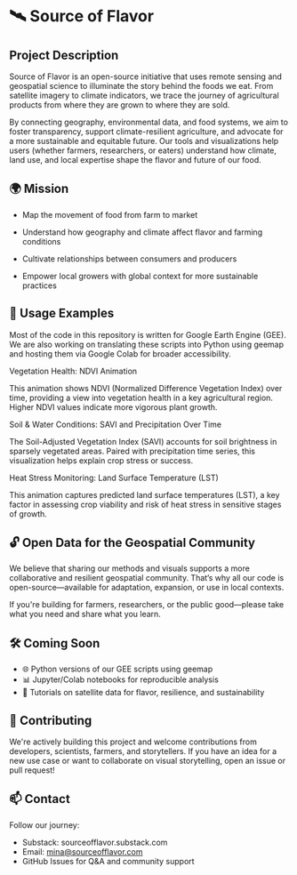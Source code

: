 # 🛰️ Source of Flavor
## Project Description
Source of Flavor is an open-source initiative that uses remote sensing and geospatial science to illuminate the story behind the foods we eat. From satellite imagery to climate indicators, we trace the journey of agricultural products from where they are grown to where they are sold.

By connecting geography, environmental data, and food systems, we aim to foster transparency, support climate-resilient agriculture, and advocate for a more sustainable and equitable future. Our tools and visualizations help users (whether farmers, researchers, or eaters) understand how climate, land use, and local expertise shape the flavor and future of our food.

## 🌍 Mission
* Map the movement of food from farm to market

* Understand how geography and climate affect flavor and farming conditions

* Cultivate relationships between consumers and producers

* Empower local growers with global context for more sustainable practices

## 🧰 Usage Examples
Most of the code in this repository is written for Google Earth Engine (GEE). We are also working on translating these scripts into Python using geemap and hosting them via Google Colab for broader accessibility.

Vegetation Health: NDVI Animation

This animation shows NDVI (Normalized Difference Vegetation Index) over time, providing a view into vegetation health in a key agricultural region. Higher NDVI values indicate more vigorous plant growth.

Soil & Water Conditions: SAVI and Precipitation Over Time

The Soil-Adjusted Vegetation Index (SAVI) accounts for soil brightness in sparsely vegetated areas. Paired with precipitation time series, this visualization helps explain crop stress or success.

Heat Stress Monitoring: Land Surface Temperature (LST)

This animation captures predicted land surface temperatures (LST), a key factor in assessing crop viability and risk of heat stress in sensitive stages of growth.

## 🔓 Open Data for the Geospatial Community
We believe that sharing our methods and visuals supports a more collaborative and resilient geospatial community. That’s why all our code is open-source—available for adaptation, expansion, or use in local contexts.

If you're building for farmers, researchers, or the public good—please take what you need and share what you learn.

## 🛠️ Coming Soon
* 🌐 Python versions of our GEE scripts using geemap
* 📊 Jupyter/Colab notebooks for reproducible analysis
* 🧪 Tutorials on satellite data for flavor, resilience, and sustainability

## 🤝 Contributing
We're actively building this project and welcome contributions from developers, scientists, farmers, and storytellers. If you have an idea for a new use case or want to collaborate on visual storytelling, open an issue or pull request!

## 📫 Contact
Follow our journey:

* Substack: sourceofflavor.substack.com
* Email: mina@sourceofflavor.com
* GitHub Issues for Q&A and community support
